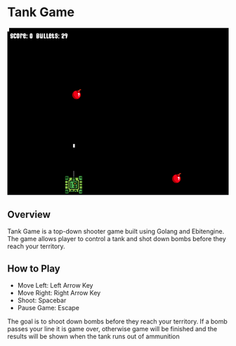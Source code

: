 # Tank Game

![Tank Game Screenshot](assets/screenshot.png)

## Overview

Tank Game is a top-down shooter game built using Golang and Ebitengine. The game allows player to control a tank and shot down bombs before they reach your territory.

## How to Play
- Move Left: Left Arrow Key
- Move Right: Right Arrow Key
- Shoot: Spacebar
- Pause Game: Escape

The goal is to shoot down bombs before they reach your territory. If a bomb passes your line it is game over, otherwise game will be finished and the results will be shown when the tank runs out of ammunition